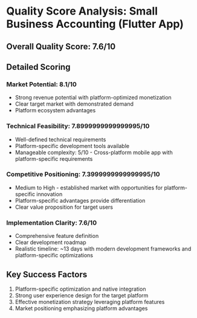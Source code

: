 # Quality Score Analysis: Small Business Accounting (Flutter App)

## Overall Quality Score: 7.6/10

## Detailed Scoring

### Market Potential: 8.1/10
- Strong revenue potential with platform-optimized monetization
- Clear target market with demonstrated demand
- Platform ecosystem advantages

### Technical Feasibility: 7.8999999999999995/10
- Well-defined technical requirements
- Platform-specific development tools available
- Manageable complexity: 5/10 - Cross-platform mobile app with platform-specific requirements

### Competitive Positioning: 7.3999999999999995/10
- Medium to High - established market with opportunities for platform-specific innovation
- Platform-specific advantages provide differentiation
- Clear value proposition for target users

### Implementation Clarity: 7.6/10
- Comprehensive feature definition
- Clear development roadmap
- Realistic timeline: ~13 days with modern development frameworks and platform-specific optimizations

## Key Success Factors
1. Platform-specific optimization and native integration
2. Strong user experience design for the target platform
3. Effective monetization strategy leveraging platform features
4. Market positioning emphasizing platform advantages
